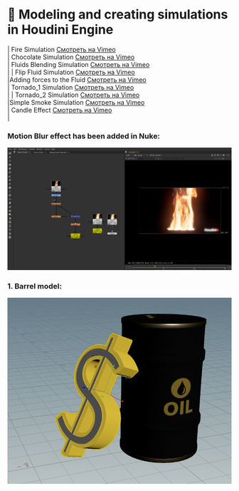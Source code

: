 # 🌟  Modeling and creating simulations in Houdini Engine
 
| Fire Simulation [Смотреть на Vimeo](https://vimeo.com/manage/videos/1036484069)<br>| Chocolate Simulation [Смотреть на Vimeo](https://vimeo.com/manage/videos/1037379231)<br> | Fluids Blending Simulation [Смотреть на Vimeo](https://vimeo.com/manage/videos/1036682315)<br> |
| Flip Fluid Simulation [Смотреть на Vimeo](https://vimeo.com/manage/videos/1036681194)<br> |Adding forces to the Fluid [Смотреть на Vimeo](https://vimeo.com/manage/videos/1036718589)<br> | Tornado_1 Simulation [Смотреть на Vimeo](https://vimeo.com/manage/videos/1035014969)<br> |
| Tornado_2 Simulation [Смотреть на Vimeo](https://vimeo.com/manage/videos/1035014383)<br> |Simple Smoke Simulation [Смотреть на Vimeo](https://vimeo.com/manage/videos/1034649055)<br> | Candle Effect [Смотреть на Vimeo](https://vimeo.com/manage/videos/1034646587)<br> |


 
 ### Motion Blur effect has been added in Nuke:
![7](https://github.com/Mirabird/Houdini_projects/blob/Pics/Fire.png)


### 1. Barrel model:
![1](https://github.com/Mirabird/Houdini_projects/blob/Pics/Barrel.png)




